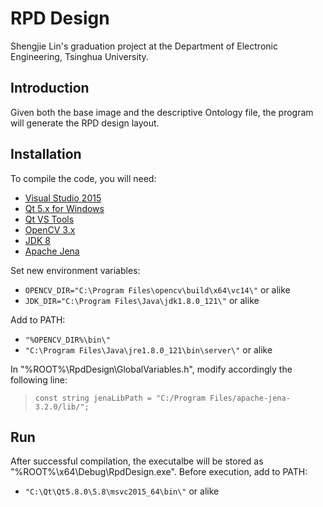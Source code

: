 # RPD Design
Shengjie Lin's graduation project at the Department of Electronic Engineering, Tsinghua University.

## Introduction
Given both the base image and the descriptive Ontology file, the program will generate the RPD design layout.

## Installation
To compile the code, you will need:
* [Visual Studio 2015](https://www.visualstudio.com/)
* [Qt 5.x for Windows](https://www.qt.io/)
* [Qt VS Tools](http://doc.qt.io/qtvstools/index.html)
* [OpenCV 3.x](http://opencv.org/)
* [JDK 8](http://www.oracle.com/technetwork/java/javase/downloads/index.html)
* [Apache Jena](https://jena.apache.org/)

Set new environment variables:
* `OPENCV_DIR="C:\Program Files\opencv\build\x64\vc14\"` or alike
* `JDK_DIR="C:\Program Files\Java\jdk1.8.0_121\"` or alike

Add to PATH:
* `"%OPENCV_DIR%\bin\"`
* `"C:\Program Files\Java\jre1.8.0_121\bin\server\"` or alike

In "%ROOT%\RpdDesign\GlobalVariables.h", modify accordingly the following line:
> `const string jenaLibPath = "C:/Program Files/apache-jena-3.2.0/lib/";`

## Run
After successful compilation, the executalbe will be stored as "%ROOT%\x64\Debug\RpdDesign.exe". Before execution, add to PATH:
* `"C:\Qt\Qt5.8.0\5.8\msvc2015_64\bin\"` or alike
